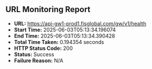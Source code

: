 ## URL Monitoring Report

- **URL:** https://api-gw1-prod1.fisglobal.com/gw/v1/health
- **Start Time:** 2025-06-03T05:13:34.196074
- **End Time:** 2025-06-03T05:13:34.390428
- **Total Time Taken:** 0.194354 seconds
- **HTTP Status Code:** 200
- **Status:** Success
- **Failure Reason:** N/A

